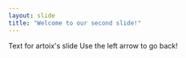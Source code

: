 ```yaml
---
layout: slide
title: "Welcome to our second slide!"
---
```

Text for artoix's slide
Use the left arrow to go back!
